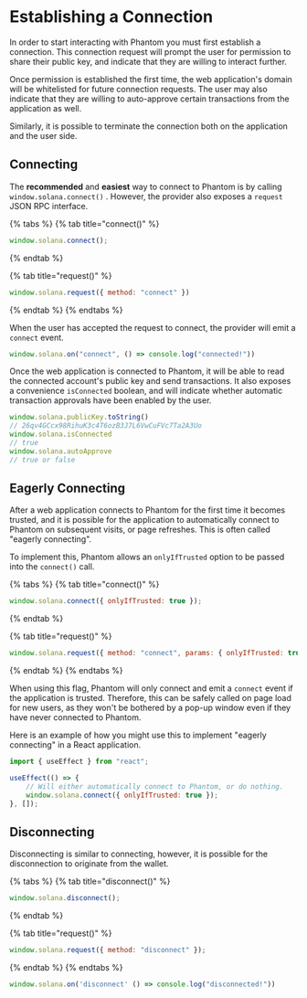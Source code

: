 # Establishing a Connection

In order to start interacting with Phantom you must first establish a connection. This connection request will prompt the user for permission to share their public key, and indicate that they are willing to interact further.

Once permission is established the first time, the web application's domain will be whitelisted for future connection requests. The user may also indicate that they are willing to auto-approve certain transactions from the application as well.

Similarly, it is possible to terminate the connection both on the application and the user side.

## Connecting

The **recommended** and **easiest** way to connect to Phantom is by calling `window.solana.connect()` . However, the provider also exposes a `request` JSON RPC interface.

{% tabs %}
{% tab title="connect\(\)" %}
```javascript
window.solana.connect();
```
{% endtab %}

{% tab title="request\(\)" %}
```javascript
window.solana.request({ method: "connect" })
```
{% endtab %}
{% endtabs %}

When the user has accepted the request to connect, the provider will emit a `connect` event.

```javascript
window.solana.on("connect", () => console.log("connected!"))
```

Once the web application is connected to Phantom, it will be able to read the connected account's public key and send transactions. It also exposes a convenience `isConnected` boolean, and will indicate whether automatic transaction approvals have been enabled by the user.

```javascript
window.solana.publicKey.toString()
// 26qv4GCcx98RihuK3c4T6ozB3J7L6VwCuFVc7Ta2A3Uo 
window.solana.isConnected
// true
window.solana.autoApprove
// true or false
```

## Eagerly Connecting

After a web application connects to Phantom for the first time it becomes trusted, and it is possible for the application to automatically connect to Phantom on subsequent visits, or page refreshes. This is often called "eagerly connecting".

To implement this, Phantom allows an `onlyIfTrusted` option to be passed into the `connect()` call.

{% tabs %}
{% tab title="connect\(\)" %}
```javascript
window.solana.connect({ onlyIfTrusted: true });
```
{% endtab %}

{% tab title="request\(\)" %}
```javascript
window.solana.request({ method: "connect", params: { onlyIfTrusted: true }});
```
{% endtab %}
{% endtabs %}

When using this flag, Phantom will only connect and emit a `connect` event if the application is trusted. Therefore, this can be safely called on page load for new users, as they won't be bothered by a pop-up window even if they have never connected to Phantom.

Here is an example of how you might use this to implement "eagerly connecting" in a React application.

```javascript
import { useEffect } from "react";

useEffect(() => {
    // Will either automatically connect to Phantom, or do nothing.
    window.solana.connect({ onlyIfTrusted: true });
}, []);
```

## Disconnecting

Disconnecting is similar to connecting, however, it is possible for the disconnection to originate from the wallet.

{% tabs %}
{% tab title="disconnect\(\)" %}
```javascript
window.solana.disconnect();
```
{% endtab %}

{% tab title="request\(\)" %}
```javascript
window.solana.request({ method: "disconnect" });
```
{% endtab %}
{% endtabs %}

```javascript
window.solana.on('disconnect' () => console.log("disconnected!"))
```

